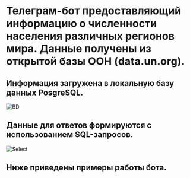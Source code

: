 # Телеграм-бот предоставляющий информацию о численности населения различных регионов мира. Данные получены из открытой базы ООН (data.un.org).

## Информация загружена в локальную базу данных PosgreSQL.
![BD](https://user-images.githubusercontent.com/58908801/199562995-8ced5f5d-1c47-496e-835e-37417dddff98.JPG)

## Данные для ответов формируются с использованием SQL-запросов.
![Select](https://user-images.githubusercontent.com/58908801/199563017-46432fab-741f-4609-8890-b1a2e6add8de.JPG)

## Ниже приведены примеры работы бота.
